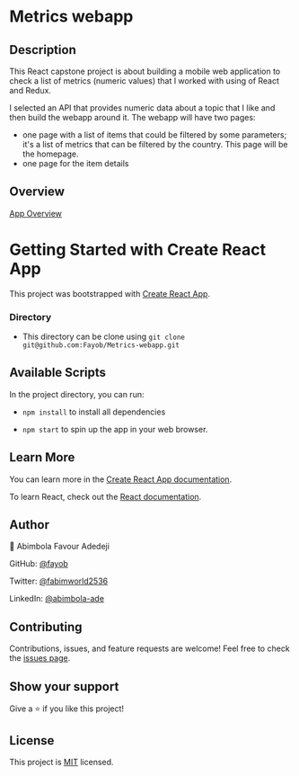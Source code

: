 # Metrics webapp

## Description

This React capstone project is about building a mobile web application to check a list of metrics (numeric values) that I worked with using of React and Redux.

I selected an API that provides numeric data about a topic that I like and then build the webapp around it. The webapp will have two pages:
  - one page with a list of items that could be filtered by some parameters; it's a list of metrics that can be filtered by the country. This page will be the homepage.
  - one page for the item details


## Overview
[App Overview](https://www.loom.com/share/dae73f096f3248ebb5dbf7dcbf585625)

# Getting Started with Create React App

This project was bootstrapped with [Create React App](https://github.com/facebook/create-react-app).

### Directory

- This directory can be clone using `git clone git@github.com:Fayob/Metrics-webapp.git`

## Available Scripts

In the project directory, you can run:

-  `npm install` to install all dependencies

-  `npm start` to spin up the app in your web browser.

## Learn More

You can learn more in the [Create React App documentation](https://facebook.github.io/create-react-app/docs/getting-started).

To learn React, check out the [React documentation](https://reactjs.org/).

## Author

👨 Abimbola Favour Adedeji

GitHub: [@fayob](https://github.com/fayob)

Twitter: [@fabimworld2536](https://twitter.com/Fabimworld2536)

LinkedIn: [@abimbola-ade](https://www.linkedin.com/in/abimbola-ade)


## Contributing

Contributions, issues, and feature requests are welcome! Feel free to check the [issues page](#).

## Show your support

Give a ⭐️ if you like this project!

## License

This project is [MIT](./LICENSE) licensed.